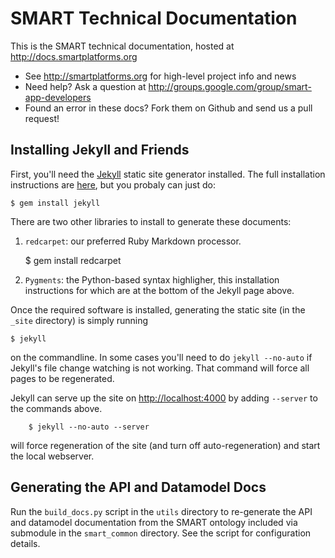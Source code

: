 
SMART Technical Documentation
=============================

This is the SMART technical documentation, hosted at
<http://docs.smartplatforms.org>

- See <http://smartplatforms.org> for high-level project info and news
- Need help? Ask a question at <http://groups.google.com/group/smart-app-developers>
- Found an error in these docs? Fork them on Github and send us a pull
  request!


Installing Jekyll and Friends
-----------------------------

First, you'll need the [Jekyll](https://github.com/mojombo/jekyll)
static site generator installed. The full installation instructions are
[here](https://github.com/mojombo/jekyll/wiki/install), but you probaly
can just do:

    $ gem install jekyll

There are two other libraries to install to generate these documents:

1. `redcarpet`: our preferred Ruby Markdown processor.

    $ gem install redcarpet

2. `Pygments`: the Python-based syntax highligher, this installation
   instructions for which are at the bottom of the Jekyll page above.

Once the required software is installed, generating the static site (in
the `_site` directory) is simply running

    $ jekyll

on the commandline. In some cases you'll need to do `jekyll --no-auto`
if Jekyll's file change watching is not working. That command will force
all pages to be regenerated.

Jekyll can serve up the site on <http://localhost:4000> by adding
`--server` to the commands above.

        $ jekyll --no-auto --server

will force regeneration of the site (and turn off auto-regeneration) and
start the local webserver.


Generating the API and Datamodel Docs
-------------------------------------

Run the `build_docs.py` script in the `utils` directory to re-generate the API
and datamodel documentation from the SMART ontology included via submodule in
the `smart_common` directory. See the script for configuration details.

